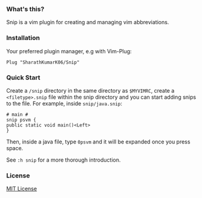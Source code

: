 ### What's this?

Snip is a vim plugin for creating and managing vim abbreviations.

### Installation

Your preferred plugin manager, e.g with Vim-Plug:
```
Plug "SharathKumarK06/Snip"
```

### Quick Start

Create a `/snip` directory in the same directory as `$MYVIMRC`, create a
`<filetype>.snip` file within the snip directory and you can start adding snips
to the file. For example, inside `snip/java.snip`:

```
# main #
snip psvm {
public static void main()<Left>
}
```

Then, inside a java file, type `0psvm` and it will be expanded once you press
space.

See `:h snip` for a more thorough introduction.

### License

[MIT License](https://github.com/quintik/snip/blob/master/LICENSE)

